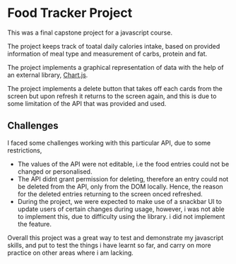 # Food Tracker Project

This was a final capstone project for a javascript course.

The project keeps track of toatal daily calories intake, based on provided information of meal type and measurement of carbs, protein and fat.

The project implements a graphical representation of data with the help of an external library, [Chart.js](https://www.chartjs.org/docs/2.9.4/).

The project implements a delete button that takes off each cards from the screen but upon refresh it returns to the screen again, and this is due to some limitation of the API that was provided and used.

## Challenges 

I faced some challenges working with this particular API, due to some restrictions,
- The values of the API were not editable, i.e the food entries could not be changed or personalised.
- The API didnt grant permission for deleting, therefore an entry could not be deleted from the API, only from the DOM locally. Hence, the reason for the deleted entries returning to the screen onced refreshed.
- During the project, we were expected to make use of a snackbar UI to update users of certain changes during usage, however, i was not able to implement this, due to difficulty using the library. i did not implement the feature.

 Overall this project was a great way to test and demonstrate my javascript skills, and put to test the things i have learnt so far, and carry on more practice on other areas where i am lacking.